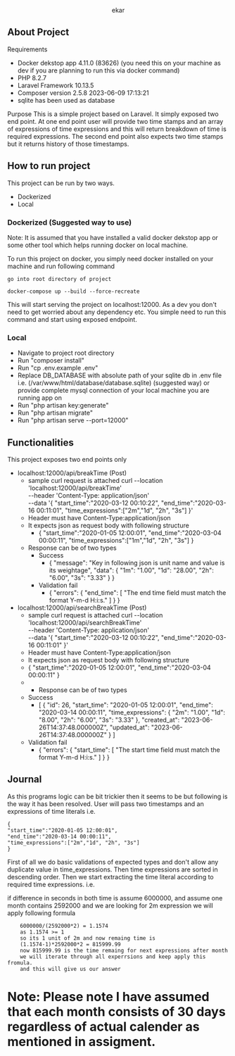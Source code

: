 <p align="center"><a>ekar</a></p>



## About Project

Requirements

- Docker dekstop app 4.11.0 (83626) (you need this on your machine as dev if you are planning to run this via docker command)
- PHP 8.2.7
- Laravel Framework 10.13.5
- Composer version 2.5.8 2023-06-09 17:13:21
- sqlite has been used as database

Purpose
    This is a simple project based on Laravel. It simply exposed two end point.
    At one end point user will provide two time stamps and an array of expressions of 
    time expressions and this will return breakdown of time is required expressions.
    The second end point also expects two time stamps but it returns history of those 
    timestamps.


## How to run project

This project can be run by two ways. 
- Dockerized
- Local

### Dockerized (Suggested way to use)

Note: It is assumed that you have installed a valid docker dekstop app or some other tool which helps running docker on local machine.

To run this project on docker, you simply need docker installed on your machine
and run following command

    go into root directory of project

    docker-compose up --build --force-recreate

This will start serving the project on localhost:12000. As a dev you don't need to get
worried about any dependency etc. You simple need to run this command and start
using exposed endpoint.

### Local

- Navigate to project root directory
- Run "composer install"
- Run "cp .env.example .env"
- Replace DB_DATABASE with absolute path of your sqlite db in .env file i.e. (/var/www/html/database/database.sqlite) (suggested way) or provide complete mysql connection of your local machine you are running app on
- Run "php artisan key:generate"
- Run "php artisan migrate"
- Run "php artisan serve --port=12000"



## Functionalities

This project exposes two end points only
- localhost:12000/api/breakTime (Post)
  - sample curl request is attached
    curl --location 'localhost:12000/api/breakTime' \
    --header 'Content-Type: application/json' \
    --data '{
    "start_time":"2020-03-12 00:10:22",
    "end_time":"2020-03-16 00:11:01",
    "time_expressions":["2m","1d", "2h", "3s"]
    }'
  - Header must have Content-Type:application/json
  - It expects json as request body with following structure
    - {
      "start_time":"2020-01-05 12:00:01",
      "end_time":"2020-03-04 00:00:11",
      "time_expressions":["1m","1d", "2h", "3s"]
      }
  - Response can be of two types
    - Success
      - {
        "message": "Key in following json is unit name and value is its weightage",
        "data": {
        "1m": "1.00",
        "1d": "28.00",
        "2h": "6.00",
        "3s": "3.33"
        }
        }
    - Validation fail
      - {
        "errors": {
        "end_time": [
        "The end time field must match the format Y-m-d H:i:s."
        ]
        }
        }
- localhost:12000/api/searchBreakTime (Post)
  - sample curl request is attached
    curl --location 'localhost:12000/api/searchBreakTime' \
    --header 'Content-Type: application/json' \
    --data '{
    "start_time":"2020-03-12 00:10:22",
    "end_time":"2020-03-16 00:11:01"
    }'
  - Header must have Content-Type:application/json
  - It expects json as request body with following structure
  - {
    "start_time":"2020-01-05 12:00:01",
    "end_time":"2020-03-04 00:00:11"
    }
  - - Response can be of two types
  - Success
      - [
        {
        "id": 26,
        "start_time": "2020-01-05 12:00:01",
        "end_time": "2020-03-14 00:00:11",
        "time_expressions": {
        "2m": "1.00",
        "1d": "8.00",
        "2h": "6.00",
        "3s": "3.33"
        },
        "created_at": "2023-06-26T14:37:48.000000Z",
        "updated_at": "2023-06-26T14:37:48.000000Z"
        }
        ]
  - Validation fail
      - {
        "errors": {
        "start_time": [
        "The start time field must match the format Y-m-d H:i:s."
        ]
        }
        }

## Journal
As this programs logic can be bit trickier then it seems to be but following is the way
it has been resolved. User will pass two timestamps and an expressions of time literals
i.e.

    {
    "start_time":"2020-01-05 12:00:01",
    "end_time":"2020-03-14 00:00:11",
    "time_expressions":["2m","1d", "2h", "3s"]
    }

First of all we do basic validations of expected types and don't allow any duplicate value 
in time_expressions. Then time expressions are sorted in descending order. Then we start 
extracting the time literal according to required time expressions. i.e. 

if difference in seconds in both time is assume 6000000, and assume one month contains
2592000 and we are looking for 2m expression we will apply following formula

        6000000/(2592000*2) = 1.1574
        as 1.1574 >= 1
        so its 1 unit of 2m and now remaing time is
        (1.1574-1)*2592000*2 = 815999.99
        now 815999.99 is the time remaing for next expressions after month
        we will iterate through all experrsions and keep apply this fromula.
        and this will give us our answer

# Note: Please note I have assumed that each month consists of 30 days regardless of actual calender as mentioned in assigment.





